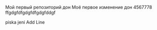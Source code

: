 Мой первый репозиторий дон
Моё первое изменение дон
4567778
ffgdgfdfgdgfdfgdgfddgf


piska jeni
Add Line
